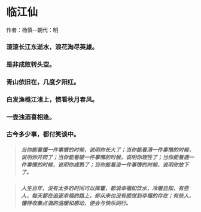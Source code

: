 # 临江仙

作者：杨慎--朝代：明

### 滚滚长江东逝水，浪花淘尽英雄。

### 是非成败转头空。

### 青山依旧在，几度夕阳红。

### 白发渔樵江渚上，惯看秋月春风。

### 一壶浊酒喜相逢。

### 古今多少事，都付笑谈中。


>##### 当你能看懂一件事情的时候，说明你长大了；当你能看清一件事情的时候，说明你开窍了；当你能看破一件事情的时候，说明你理性了；当你能看透一件事情的时候，说明你成熟了；当你能看淡一件事情的时候，说明你放下了。

>##### 人生百年，没有太多的时间可以挥霍，都说幸福如饮水，冷暖自知，有些人，每天都在追逐幸福的路上，却从来也没有感觉到幸福的存在；有些人，懂得收集点滴的温暖和感动，便会与快乐同行。